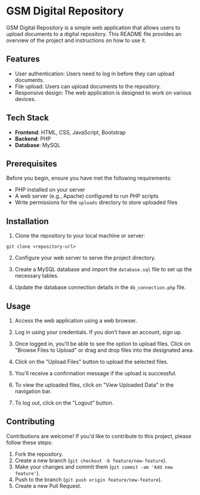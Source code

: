 # GSM Digital Repository

GSM Digital Repository is a simple web application that allows users to upload documents to a digital repository. This README file provides an overview of the project and instructions on how to use it.

## Features

- User authentication: Users need to log in before they can upload documents.
- File upload: Users can upload documents to the repository.
- Responsive design: The web application is designed to work on various devices.

## Tech Stack

- **Frontend**: HTML, CSS, JavaScript, Bootstrap
- **Backend**: PHP
- **Database**: MySQL

## Prerequisites

Before you begin, ensure you have met the following requirements:

- PHP installed on your server
- A web server (e.g., Apache) configured to run PHP scripts
- Write permissions for the `uploads` directory to store uploaded files

## Installation

1. Clone the repository to your local machine or server:

```
git clone <repository-url>
```

2. Configure your web server to serve the project directory.

3. Create a MySQL database and import the `database.sql` file to set up the necessary tables.

4. Update the database connection details in the `db_connection.php` file.

## Usage

1. Access the web application using a web browser.

2. Log in using your credentials. If you don't have an account, sign up.

3. Once logged in, you'll be able to see the option to upload files. Click on "Browse Files to Upload" or drag and drop files into the designated area.

4. Click on the "Upload Files" button to upload the selected files.

5. You'll receive a confirmation message if the upload is successful.

6. To view the uploaded files, click on "View Uploaded Data" in the navigation bar.

7. To log out, click on the "Logout" button.

## Contributing

Contributions are welcome! If you'd like to contribute to this project, please follow these steps:

1. Fork the repository.
2. Create a new branch (`git checkout -b feature/new-feature`).
3. Make your changes and commit them (`git commit -am 'Add new feature'`).
4. Push to the branch (`git push origin feature/new-feature`).
5. Create a new Pull Request.
